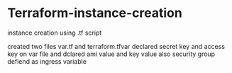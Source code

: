 # Terraform-instance-creation
instance creation using .tf script


created two files var.tf and terraform.tfvar
declared secret key and access key on var file and dclared ami value and key value also
security group defiend as ingress variable
